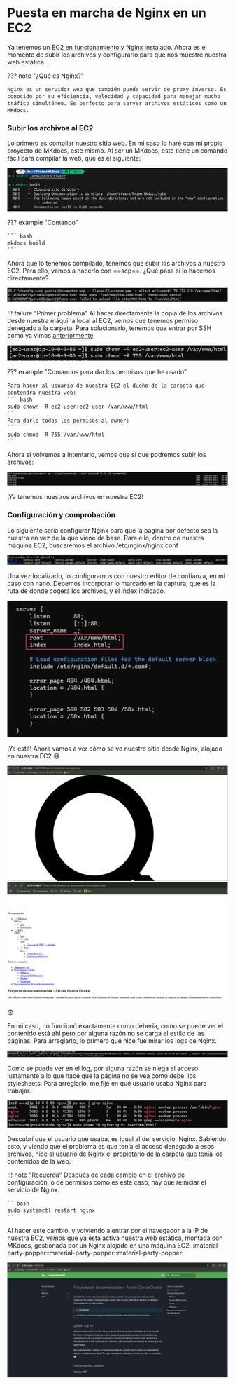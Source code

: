# Puesta en marcha de Nginx en un EC2

Ya tenemos un [EC2 en funcionamiento](instalacionEC2.md) y [Nginx instalado](Nginx.md). Ahora es el momento de subir los archivos y configurarlo para que nos muestre nuestra web estática.

??? note "¿Qué es Nginx?"

    Nginx es un servidor web que también puede servir de proxy inverso. Es conocido por su eficiencia, velocidad y capacidad para manejar mucho tráfico simultáneo. Es perfecto para server archivos estáticos como un MKdocs.

### Subir los archivos al EC2

Lo primero es compilar nuestro sitio web. En mi caso lo haré con mi propio proyecto de MKdocs, este mismo. Al ser un MKdocs, este tiene un comando fácil para compilar la web, que es el siguiente:

![Imagen](../Recursos/EC2/Subir01.png)

??? example "Comando"

    ``` bash
    mkdocs build
    ```

Ahora que lo tenemos compilado, tenemos que subir los archivos a nuestro EC2. Para ello, vamos a hacerlo con ==scp==. ¿Qué pasa si lo hacemos directamente?

![Imagen](../Recursos/EC2/Subir02.png)

!!! failure "Primer problema"
    Al hacer directamente la copia de los archivos desde nuestra máquina local al EC2, vemos que tenemos permiso denegado a la carpeta. Para solucionarlo, tenemos que entrar por SSH como ya vimos [anteriormente](instalacionEC2.md#conexion-a-la-ec2)

![Imagen](../Recursos/EC2/Subir03.png)

??? example "Comandos para dar los permisos que he usado"

    Para hacer al usuario de nuestra EC2 el dueño de la carpeta que contendrá nuestra web:
    ``` bash
    sudo chown -R ec2-user:ec2-user /var/www/html
    ```
    Para darle todos los permisos al owner:
    ```
    sudo chmod -R 755 /var/www/html
    ```

Ahora si volvemos a intentarlo, vemos que sí que podremos subir los archivos:

![Imagen](../Recursos/EC2/Subir04.png)

¡Ya tenemos nuestros archivos en nuestra EC2!

### Configuración y comprobación

Lo siguiente sería configurar Nginx para que la página por defecto sea la nuestra en vez de la que viene de base. Para ello, dentro de nuestra máquina EC2, buscaremos el archivo /etc/nginx/nginx.conf

![Imagen](../Recursos/EC2/Subir05.png)

Una vez localizado, lo configuramos con nuestro editor de confianza, en mi caso con nano. Debemos incorporar lo marcado en la captura, que es la ruta de donde cogerá los archivos, y el index indicado.

![Imagen](../Recursos/EC2/Subir06.png)

¡Ya está! Ahora vamos a ver cómo se ve nuestro sitio desde Nginx, alojado en nuestra EC2 :smile:

![Imagen](../Recursos/EC2/error01.png)
![Imagen](../Recursos/EC2/error02.png)

:fearful:

En mi caso, no funcionó exactamente como debería, como se puede ver el contenido está ahí pero por alguna razón no se carga el estilo de las páginas. Para arreglarlo, lo primero que hice fue mirar los logs de Nginx.

![Imagen](../Recursos/EC2/error03.png)

Como se puede ver en el log, por alguna razón se niega el acceso justamente a lo que hace que la página no se vea como debe, los stylesheets. Para arreglarlo, me fijé en qué usuario usaba Nginx para trabajar.

![Imagen](../Recursos/EC2/error04.png)

Descubrí que el usuario que usaba, es igual al del servicio, Nginx. Sabiendo esto, y viendo que el problema es que tenía el acceso denegado a esos archivos, hice al usuario de Nginx el propietario de la carpeta que tenía los contenidos de la web.

!!! note "Recuerda"
    Después de cada cambio en el archivo de configuración, o de permisos como es este caso, hay que reiniciar el servicio de Nginx. 

    ```bash
    sudo systemctl restart nginx
    ```

Al hacer este cambio, y volviendo a entrar por el navegador a la IP de nuestra EC2, vemos que ya está activa nuestra web estática, montada con MKdocs, gestionada por un Nginx alojado en una máquina EC2. :material-party-popper::material-party-popper::material-party-popper:

![Imagen](../Recursos/EC2/error05.png)